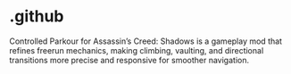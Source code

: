 # .github
Controlled Parkour for Assassin’s Creed: Shadows is a gameplay mod that refines freerun mechanics, making climbing, vaulting, and directional transitions more precise and responsive for smoother navigation.
